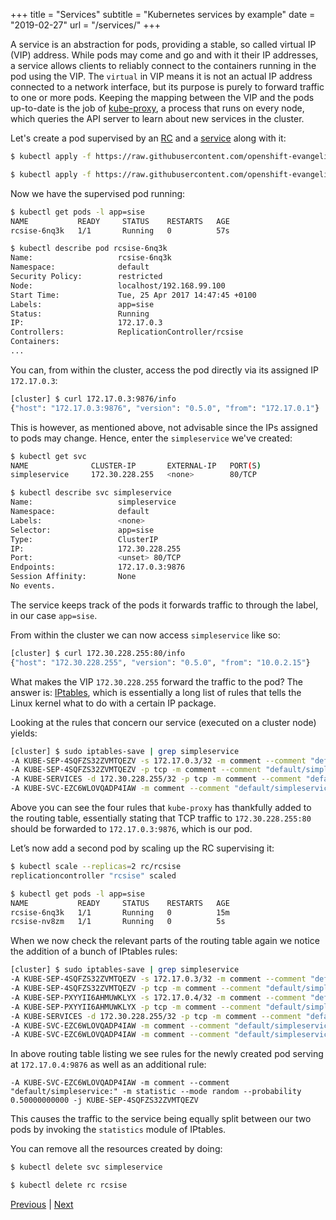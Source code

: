 +++
title = "Services"
subtitle = "Kubernetes services by example"
date = "2019-02-27"
url = "/services/"
+++

A service is an abstraction for pods, providing a stable, so called virtual IP (VIP) address. While pods may come and go and with it their IP addresses, a service allows clients to reliably connect to the containers running in the pod using the VIP. The `virtual` in VIP means it is not an actual IP address connected to a network interface, but its purpose is purely to forward traffic to one or more pods. Keeping the mapping between the VIP and the
pods up-to-date is the job of [kube-proxy](https://kubernetes.io/docs/admin/kube-proxy/), a process that runs on every node, which queries the API server to learn about
new services in the cluster.

Let's create a pod supervised by an [RC](https://github.com/openshift-evangelists/kbe/blob/master/specs/services/rc.yaml)
and a [service](https://github.com/openshift-evangelists/kbe/blob/master/specs/services/svc.yaml)
along with it:

```bash
$ kubectl apply -f https://raw.githubusercontent.com/openshift-evangelists/kbe/master/specs/services/rc.yaml

$ kubectl apply -f https://raw.githubusercontent.com/openshift-evangelists/kbe/master/specs/services/svc.yaml
```

Now we have the supervised pod running:

```bash
$ kubectl get pods -l app=sise
NAME           READY     STATUS    RESTARTS   AGE
rcsise-6nq3k   1/1       Running   0          57s

$ kubectl describe pod rcsise-6nq3k
Name:                   rcsise-6nq3k
Namespace:              default
Security Policy:        restricted
Node:                   localhost/192.168.99.100
Start Time:             Tue, 25 Apr 2017 14:47:45 +0100
Labels:                 app=sise
Status:                 Running
IP:                     172.17.0.3
Controllers:            ReplicationController/rcsise
Containers:
...
```

You can, from within the cluster, access the pod directly via its
assigned IP `172.17.0.3`:

```bash
[cluster] $ curl 172.17.0.3:9876/info
{"host": "172.17.0.3:9876", "version": "0.5.0", "from": "172.17.0.1"}
```

This is however, as mentioned above, not advisable since the IPs assigned
to pods may change. Hence, enter the `simpleservice` we've created:

```bash
$ kubectl get svc
NAME              CLUSTER-IP       EXTERNAL-IP   PORT(S)                   AGE
simpleservice     172.30.228.255   <none>        80/TCP                    5m

$ kubectl describe svc simpleservice
Name:                   simpleservice
Namespace:              default
Labels:                 <none>
Selector:               app=sise
Type:                   ClusterIP
IP:                     172.30.228.255
Port:                   <unset> 80/TCP
Endpoints:              172.17.0.3:9876
Session Affinity:       None
No events.
```

The service keeps track of the pods it forwards traffic to through the label,
in our case `app=sise`.

From within the cluster we can now access `simpleservice` like so:

```bash
[cluster] $ curl 172.30.228.255:80/info
{"host": "172.30.228.255", "version": "0.5.0", "from": "10.0.2.15"}
```

What makes the VIP `172.30.228.255` forward the traffic to the pod?
The answer is: [IPtables](https://wiki.centos.org/HowTos/Network/IPTables),
which is essentially a long list of rules that tells the Linux kernel what to do
with a certain IP package.

Looking at the rules that concern our service (executed on a cluster node) yields:

```bash
[cluster] $ sudo iptables-save | grep simpleservice
-A KUBE-SEP-4SQFZS32ZVMTQEZV -s 172.17.0.3/32 -m comment --comment "default/simpleservice:" -j KUBE-MARK-MASQ
-A KUBE-SEP-4SQFZS32ZVMTQEZV -p tcp -m comment --comment "default/simpleservice:" -m tcp -j DNAT --to-destination 172.17.0.3:9876
-A KUBE-SERVICES -d 172.30.228.255/32 -p tcp -m comment --comment "default/simpleservice: cluster IP" -m tcp --dport 80 -j KUBE-SVC-EZC6WLOVQADP4IAW
-A KUBE-SVC-EZC6WLOVQADP4IAW -m comment --comment "default/simpleservice:" -j KUBE-SEP-4SQFZS32ZVMTQEZV
```

Above you can see the four rules that `kube-proxy` has thankfully added to the
routing table, essentially stating that TCP traffic to `172.30.228.255:80`
should be forwarded to `172.17.0.3:9876`, which is our pod.

Let’s now add a second pod by scaling up the RC supervising it:

```bash
$ kubectl scale --replicas=2 rc/rcsise
replicationcontroller "rcsise" scaled

$ kubectl get pods -l app=sise
NAME           READY     STATUS    RESTARTS   AGE
rcsise-6nq3k   1/1       Running   0          15m
rcsise-nv8zm   1/1       Running   0          5s
```

When we now check the relevant parts of the routing table again we notice
the addition of a bunch of IPtables rules:

```bash
[cluster] $ sudo iptables-save | grep simpleservice
-A KUBE-SEP-4SQFZS32ZVMTQEZV -s 172.17.0.3/32 -m comment --comment "default/simpleservice:" -j KUBE-MARK-MASQ
-A KUBE-SEP-4SQFZS32ZVMTQEZV -p tcp -m comment --comment "default/simpleservice:" -m tcp -j DNAT --to-destination 172.17.0.3:9876
-A KUBE-SEP-PXYYII6AHMUWKLYX -s 172.17.0.4/32 -m comment --comment "default/simpleservice:" -j KUBE-MARK-MASQ
-A KUBE-SEP-PXYYII6AHMUWKLYX -p tcp -m comment --comment "default/simpleservice:" -m tcp -j DNAT --to-destination 172.17.0.4:9876
-A KUBE-SERVICES -d 172.30.228.255/32 -p tcp -m comment --comment "default/simpleservice: cluster IP" -m tcp --dport 80 -j KUBE-SVC-EZC6WLOVQADP4IAW
-A KUBE-SVC-EZC6WLOVQADP4IAW -m comment --comment "default/simpleservice:" -m statistic --mode random --probability 0.50000000000 -j KUBE-SEP-4SQFZS32ZVMTQEZV
-A KUBE-SVC-EZC6WLOVQADP4IAW -m comment --comment "default/simpleservice:" -j KUBE-SEP-PXYYII6AHMUWKLYX
```

In above routing table listing we see rules for the newly created pod serving at
`172.17.0.4:9876` as well as an additional rule:

```
-A KUBE-SVC-EZC6WLOVQADP4IAW -m comment --comment "default/simpleservice:" -m statistic --mode random --probability 0.50000000000 -j KUBE-SEP-4SQFZS32ZVMTQEZV
```

This causes the traffic to the service being equally split between our two pods
by invoking the `statistics` module of IPtables.

You can remove all the resources created by doing:

```bash
$ kubectl delete svc simpleservice

$ kubectl delete rc rcsise
```

[Previous](/deployments) | [Next](/sd)
